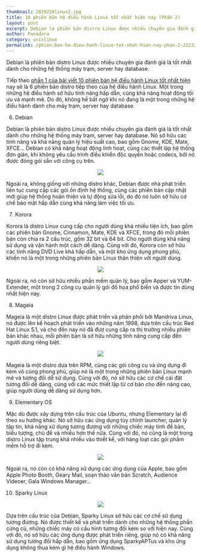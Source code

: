```yaml
---
thumbnail: 2020228linux2.jpg
title: 10 phiên bản hệ điều hành Linux tốt nhất hiện nay (Phần 2)
layout: post
excerpt: Debian là phiên bản distro Linux được nhiều chuyên gia đánh giá là tốt nhất dành cho những hệ thống máy trạm, server hay database.
author: Panadora
category: unixlinux
permalink: /phien-ban-he-dieu-hanh-linux-tot-nhat-hien-nay-phan-2-21232.html
---
```


Debian là phiên bản distro Linux được nhiều chuyên gia đánh giá là tốt nhất dành cho những hệ thống máy trạm, server hay database.

Tiếp theo <a href="/phien-ban-he-dieu-hanh-linux-tot-nhat-hien-nay-phan-1-21228.html">phần 1 của bài viết 10 phiên bản hệ điều hành Linux tốt nhất hiện</a> nay sẽ là 6 phiên bản distro tiếp theo của hệ điều hành Linux. Một trong những hệ điều hành sở hữu tính năng hấp dẫn, cùng khả năng hoạt động tối ưu và mạnh mẽ. Do đó, không hề bất ngờ khi nó đang là một trong những hệ điều hành dành cho máy trạm, server hay database.

6. Debian

Debian là phiên bản distro Linux được nhiều chuyên gia đánh giá là tốt nhất dành cho những hệ thống máy trạm, server hay database. Nó sở hữu các tính năng và khả năng quản lý hiệu suất cao, bao gồm Gnome, KDE, Mate, XFCE… Debian có khả năng hoạt động linh hoạt, cùng các thiết lập hệ thống đơn giản, khi không yêu cầu trình điều khiển độc quyền hoặc codecs, bởi nó được đóng gói sẵn với công cụ trên.

<center><img class="img-thumbnail image-post" src="https://fptshop.com.vn/Uploads/images/2015/Tin-Tuc/03/30/He_dieu_hanh_Linux_30_3(1).jpg"></center>

Ngoài ra, không giống với những distro khác, Debian được nhà phát triển liên tục cung cấp các gói ổn định hệ thống, cùng các phiên bản cập nhật mới giúp hệ thống hoàn thiện và tự động sửa lỗi, do đó nó luôn sở hữu cơ chế bảo mật hấp dẫn cùng khả năng làm việc tối ưu.

7. Korora

Korora là distro Linux cung cấp cho người dùng khá nhiều tiện ích, bao gồm các phiên bản Gnome, Cinnamon, Mate, KDE và XFCE, trong đó mỗi phiên bản còn chia ra 2 cấu trúc, gồm 32 bit và 64 bit. Cho người dùng khả năng sử dụng và vận hành một cách dễ dàng. Cùng với đó, Korora còn sở hữu các tính năng DVD Live khá hấp dẫn, và một kho ứng dụng phong phú, khiến nó là một trong những phiên bản Linux thân thiện với người dùng.

<center><img class="img-thumbnail image-post" src="https://fptshop.com.vn/Uploads/images/2015/Tin-Tuc/03/30/He_dieu_hanh_Linux_30_3(3).jpg"></center>

Ngoài ra, nó còn sở hữu nhiều phần mềm quản lý, bao gồm Apper và YUM-Extender, một trong 2 công cụ quản lý gói đồ họa phổ biến và được tin dùng nhất hiện nay.

8. Mageia

Mageia là một distro Linux được phát triển và phân phối bởi Mandriva Linux, nó được lên kế hoạch phát triển vào những năm 1998, dựa trên cấu trúc Red Hat Linux 5.1, và cho đến nay nó đã đượ cung cấp ra thị trường nhiều phiên bản khác nhau, mỗi phiên bản là sở hữu những tính năng cung cấp đến người dùng riêng biệt.

<center><img class="img-thumbnail image-post" src="https://fptshop.com.vn/Uploads/images/2015/Tin-Tuc/03/30/He_dieu_hanh_Linux_30_3(6).jpg"></center>

Mageia là một distro dựa trên RPM, cùng các gói công cụ và ứng dụng đi kèm vô cùng phong phú, giúp nó là một trong những phiên bản Linux mạnh mẽ và tương đối dễ sử dụng. Cùng với đó, nó sở hữu các cơ chế cài đặt tương đối dễ dàng, cùng với các mức thiết lập từ cơ bản cho đến nâng cao, giúp người dùng dễ dàng sử dụng hơn.

9. Elementary OS

Mặc dù được xây dựng trên cấu trúc của Ubuntu, nhưng Elementary lại đi theo xu hướng khác. Nó sở hữu các ứng dụng tùy chỉnh launcher, quản lý tập tin, khả năng xử dụng tương đương với những chiếc máy tính để bàn, biểu tượng, chủ đề và nhiều hơn thế nữa. Cùng với đó, nó cũng là một trong distro Linux tập trung khá nhiều vào thiết kế, với hàng loạt các gói phầm mềm hỗ trợ đi kèm.

<center><img class="img-thumbnail image-post" src="https://fptshop.com.vn/Uploads/images/2015/Tin-Tuc/03/30/He_dieu_hanh_Linux_30_3(7).jpg"></center>

Ngoài ra, nó còn có khả năng xử dụng các ứng dụng của Apple, bao gồm Apple Photo Booth, Geary Mail, soạn thảo văn bản Scratch, Audience Videoer, Gala Windows Manager...

10. Sparky Linux

<center><img class="img-thumbnail image-post" src="https://fptshop.com.vn/Uploads/images/2015/Tin-Tuc/03/30/He_dieu_hanh_Linux_30_3(10).jpg"></center>

Dựa trên cấu trúc của Debian, Sparky Linux sở hữu các cơ chế sử dụng tương đương. Nó được thiết kế và phát triển dành cho những hệ thống phần cứng cũ, những chiếc máy có cấu hình tương đối kém so với hiện nay. Cùng với đó, nó sở hữu các ứng dụng được phát triển riêng, giúp nó có khả năng sử dụng tương đối hấp dẫn, bao gồm ứng dụng SparkyAPTus và kho ứng dụng không thua kém gì hệ điều hành Windows.
<br>
<br>